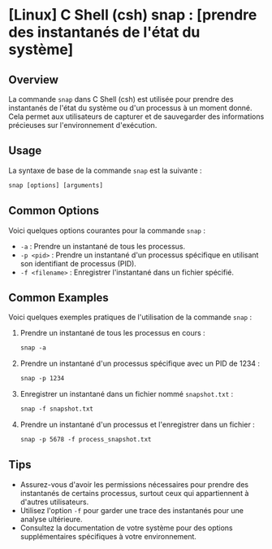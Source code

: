 # [Linux] C Shell (csh) snap : [prendre des instantanés de l'état du système]

## Overview
La commande `snap` dans C Shell (csh) est utilisée pour prendre des instantanés de l'état du système ou d'un processus à un moment donné. Cela permet aux utilisateurs de capturer et de sauvegarder des informations précieuses sur l'environnement d'exécution.

## Usage
La syntaxe de base de la commande `snap` est la suivante :

```csh
snap [options] [arguments]
```

## Common Options
Voici quelques options courantes pour la commande `snap` :

- `-a` : Prendre un instantané de tous les processus.
- `-p <pid>` : Prendre un instantané d'un processus spécifique en utilisant son identifiant de processus (PID).
- `-f <filename>` : Enregistrer l'instantané dans un fichier spécifié.

## Common Examples
Voici quelques exemples pratiques de l'utilisation de la commande `snap` :

1. Prendre un instantané de tous les processus en cours :

   ```csh
   snap -a
   ```

2. Prendre un instantané d'un processus spécifique avec un PID de 1234 :

   ```csh
   snap -p 1234
   ```

3. Enregistrer un instantané dans un fichier nommé `snapshot.txt` :

   ```csh
   snap -f snapshot.txt
   ```

4. Prendre un instantané d'un processus et l'enregistrer dans un fichier :

   ```csh
   snap -p 5678 -f process_snapshot.txt
   ```

## Tips
- Assurez-vous d'avoir les permissions nécessaires pour prendre des instantanés de certains processus, surtout ceux qui appartiennent à d'autres utilisateurs.
- Utilisez l'option `-f` pour garder une trace des instantanés pour une analyse ultérieure.
- Consultez la documentation de votre système pour des options supplémentaires spécifiques à votre environnement.